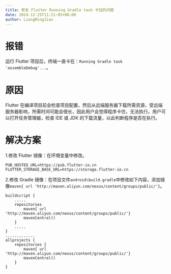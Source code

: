 ```yaml
---
title: 修复 Flutter Running Gradle task 卡住的问题
date: 2024-12-25T11:21:03+08:00
author: LiangMingJian
---
```


# 报错

运行 Flutter 项目后，终端一直卡在：`Running Gradle task 'assembleDebug'...`。

# 原因

Flutter 在编译项目前会检查项目配置，然后从远端服务器下载所需资源，受远端服务器影响，所需时间可能会很长，因此用户会觉得程序卡住，无法执行。用户可以打开任务管理器，检查 IDE 或 JDK 的下载流量，以此判断程序是否在执行。

# 解决方案

1.修改 Flutter 镜像：在环境变量中修改。

```
PUB_HOSTED_URL=https://pub.flutter-io.cn
FLUTTER_STORAGE_BASE_URL=https://storage.flutter-io.cn
```

2.修改 Gradle 镜像：在项目文件`android\build.gradle`中修改如下内容，添加镜像`maven{ url 'http://maven.aliyun.com/nexus/content/groups/public/'}`。

```
buildscript {
    .....
    repositories
 		maven{ url 'http://maven.aliyun.com/nexus/content/groups/public/'}
		mavenCentral()
    }
    .....
}
.............
allprojects {
	repositories {
		maven{ url 'http://maven.aliyun.com/nexus/content/groups/public/'}
		mavenCentral()
	}
}
```
